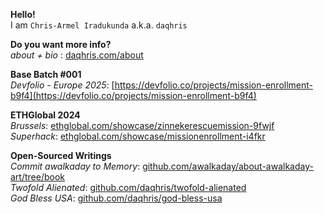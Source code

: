 **Hello!**   
I am `Chris-Armel Iradukunda` a.k.a. `daqhris`   

**Do you want more info?**     
_about + bio_ : [daqhris.com/about](https://daqhris.com/about)     

**Base Batch #001**  
_Devfolio - Europe 2025_: [https://devfolio.co/projects/mission-enrollment-b9f4](https://devfolio.co/projects/mission-enrollment-b9f4)

**ETHGlobal 2024**  
_Brussels_: [ethglobal.com/showcase/zinnekerescuemission-9fwjf](https://ethglobal.com/showcase/zinnekerescuemission-9fwjf)  
_Superhack_: [ethglobal.com/showcase/missionenrollment-i4fkr](https://ethglobal.com/showcase/missionenrollment-i4fkr)  

**Open-Sourced Writings**  
_Commit awalkaday to Memory_: [github.com/awalkaday/about-awalkaday-art/tree/book](https://github.com/awalkaday/about-awalkaday-art/tree/book)  
_Twofold Alienated_: [github.com/daqhris/twofold-alienated](https://github.com/daqhris/twofold-alienated)  
_God Bless USA_: [github.com/daqhris/god-bless-usa](https://github.com/daqhris/god-bless-usa)  
